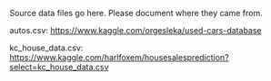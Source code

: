 Source data files go here. Please document where they came from.

autos.csv: https://www.kaggle.com/orgesleka/used-cars-database

kc_house_data.csv: https://www.kaggle.com/harlfoxem/housesalesprediction?select=kc_house_data.csv